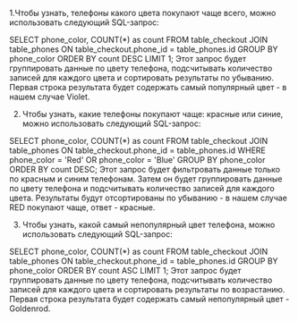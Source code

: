 1.Чтобы узнать, телефоны какого цвета покупают чаще всего, можно использовать следующий SQL-запрос:

SELECT phone_color, COUNT(*) as count
FROM table_checkout
JOIN table_phones ON table_checkout.phone_id = table_phones.id
GROUP BY phone_color
ORDER BY count DESC
LIMIT 1;
Этот запрос будет группировать данные по цвету телефона, 
подсчитывать количество записей для каждого цвета и сортировать результаты по убыванию. 
Первая строка результата будет содержать самый популярный цвет - в нашем случае Violet.

2. Чтобы узнать, какие телефоны покупают чаще: красные или синие, можно использовать следующий SQL-запрос:

SELECT phone_color, COUNT(*) as count
FROM table_checkout
JOIN table_phones ON table_checkout.phone_id = table_phones.id
WHERE phone_color = 'Red' OR phone_color = 'Blue'
GROUP BY phone_color
ORDER BY count DESC;
Этот запрос будет фильтровать данные только по красным и синим телефонам. 
Затем он будет группировать данные по цвету телефона и подсчитывать количество записей для каждого цвета. 
Результаты будут отсортированы по убыванию - в нашем случае RED покупают чаще, ответ - красные.

3. Чтобы узнать, какой самый непопулярный цвет телефона, можно использовать следующий SQL-запрос:

SELECT phone_color, COUNT(*) as count
FROM table_checkout
JOIN table_phones ON table_checkout.phone_id = table_phones.id
GROUP BY phone_color
ORDER BY count ASC
LIMIT 1;
Этот запрос будет группировать данные по цвету телефона, подсчитывать количество записей для каждого цвета и сортировать результаты по возрастанию. 
Первая строка результата будет содержать самый непопулярный цвет - Goldenrod.
